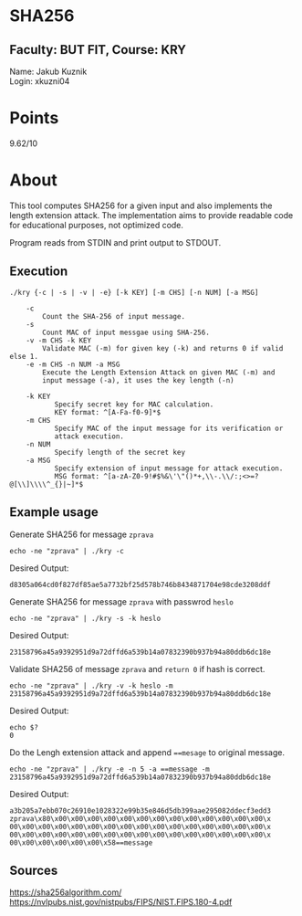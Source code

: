 # SHA256 
## Faculty: BUT FIT, Course: KRY

Name: Jakub Kuznik  
Login: xkuzni04  

# Points 
9.62/10

# About 

This tool computes SHA256 for a given input and also implements the length extension attack. The implementation aims to provide readable code for educational purposes, not optimized code.

Program reads from STDIN and print output to STDOUT. 

## Execution  
```./kry {-c | -s | -v | -e} [-k KEY] [-m CHS] [-n NUM] [-a MSG]```
```
    -c
        Count the SHA-256 of input message.
    -s
        Count MAC of input messgae using SHA-256.
    -v -m CHS -k KEY
        Validate MAC (-m) for given key (-k) and returns 0 if valid else 1.
    -e -m CHS -n NUM -a MSG
        Execute the Length Extension Attack on given MAC (-m) and
        input message (-a), it uses the key length (-n)

    -k KEY
           Specify secret key for MAC calculation. 
           KEY format: ^[A-Fa-f0-9]*$
    -m CHS
           Specify MAC of the input message for its verification or 
           attack execution.
    -n NUM
           Specify length of the secret key
    -a MSG
           Specify extension of input message for attack execution.
           MSG format: ^[a-zA-Z0-9!#$%&\'\"()*+,\\-.\\/:;<>=?@[\\]\\\\^_{}|~]*$
```

## Example usage 

Generate SHA256 for message `zprava`
```
echo -ne "zprava" | ./kry -c 
```
Desired Output:
```
d8305a064cd0f827df85ae5a7732bf25d578b746b8434871704e98cde3208ddf
```

Generate SHA256 for message `zprava` with passwrod `heslo`
```
echo -ne "zprava" | ./kry -s -k heslo
```
Desired Output:
```
23158796a45a9392951d9a72dffd6a539b14a07832390b937b94a80ddb6dc18e
```

Validate SHA256 of message `zprava` and `return 0` if hash is correct. 
```
echo -ne "zprava" | ./kry -v -k heslo -m 23158796a45a9392951d9a72dffd6a539b14a07832390b937b94a80ddb6dc18e
```
Desired Output:
```
echo $?
0
```

Do the Lengh extension attack and append `==mesage` to original message. 
```
echo -ne "zprava" | ./kry -e -n 5 -a ==message -m 23158796a45a9392951d9a72dffd6a539b14a07832390b937b94a80ddb6dc18e
```
Desired Output:
```
a3b205a7ebb070c26910e1028322e99b35e846d5db399aae295082ddecf3edd3
zprava\x80\x00\x00\x00\x00\x00\x00\x00\x00\x00\x00\x00\x00\x00\x
00\x00\x00\x00\x00\x00\x00\x00\x00\x00\x00\x00\x00\x00\x00\x00\x
00\x00\x00\x00\x00\x00\x00\x00\x00\x00\x00\x00\x00\x00\x00\x00\x
00\x00\x00\x00\x00\x00\x58==message
```

## Sources 
https://sha256algorithm.com/  
https://nvlpubs.nist.gov/nistpubs/FIPS/NIST.FIPS.180-4.pdf




